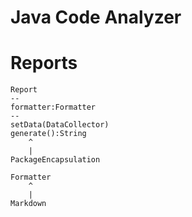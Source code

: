 # Java Code Analyzer

# Reports

    Report
    --
    formatter:Formatter
    --
    setData(DataCollector)
    generate():String
        ^
        |
    PackageEncapsulation

    Formatter
        ^
        |
    Markdown
